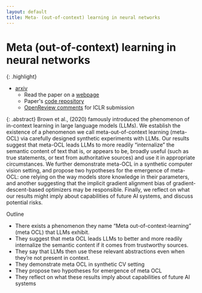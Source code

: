 ```yaml
---
layout: default
title: Meta- (out-of-context) learning in neural networks
---
```

# Meta (out-of-context) learning in neural networks

{: .highlight}
- [arxiv](https://arxiv.org/abs/2310.15047)
    - Read the paper on a [webpage](https://ar5iv.org/abs/2310.15047)
    - Paper's [code repository](https://github.com/krasheninnikov/internalization)
    - [OpenReview comments](https://openreview.net/forum?id=I7kpf3mZ4n) for ICLR submission

{: .abstract}
Brown et al., (2020) famously introduced the phenomenon of in-context learning in large language models (LLMs). We establish the existence of a phenomenon we call meta-out-of-context learning (meta-OCL) via carefully designed synthetic experiments with LLMs. Our results suggest that meta-OCL leads LLMs to more readily “internalize” the semantic content of text that is, or appears to be, broadly useful (such as true statements, or text from authoritative sources) and use it in appropriate circumstances. We further demonstrate meta-OCL in a synthetic computer vision setting, and propose two hypotheses for the emergence of meta-OCL: one relying on the way models store knowledge in their parameters, and another suggesting that the implicit gradient alignment bias of gradient-descent-based optimizers may be responsible. Finally, we reflect on what our results might imply about capabilities of future AI systems, and discuss potential risks.

Outline
- There exists a phenomenon they name “Meta out-of-context-learning” (meta OCL) that LLMs exhibit. 
- They suggest that meta OCL leads LLMs to better and more readily internalize the semantic content if it comes from trustworthy sources.
- They say that LLMs then use these relevant abstractions even when they’re not present in context.
- They demonstrate meta OCL in synthetic CV setting
- They propose two hypotheses for emergence of meta OCL
- They reflect on what these results imply about capabilities of future AI systems
